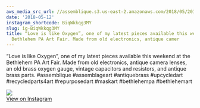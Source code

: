 ```yaml
---
aws_media_src_url: //assemblique.s3.us-east-2.amazonaws.com/2018/05/2018-05-12_03-08-59_UTC.jpg
date: '2018-05-12'
instagram_shortcode: BiqWkkqg3MY
slug: ig-BiqWkkqg3MY
title: “Love is like Oxygen”, one of my latest pieces available this weekend at the
  Bethlehem PA Art Fair. Made from old electronics, antique camer
---
```


“Love is like Oxygen”, one of my latest pieces available this weekend at the Bethlehem PA Art Fair. Made from old electronics, antique camera lenses, an old brass oxygen gauge, vintage capacitors and resistors, and antique brass parts. #assemblique #assemblageart #antiquebrass #upcycledart #recycledparts4art #repurposedart #maskart #bethlehempa #bethlehemart 

![](//assemblique.s3.us-east-2.amazonaws.com/2018/05/2018-05-12_03-08-59_UTC.jpg)   
[View on Instagram](https://www.instagram.com/p/BiqWkkqg3MY/)